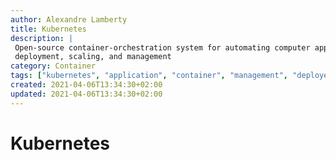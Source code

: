 ```yaml
---
author: Alexandre Lamberty
title: Kubernetes 
description: | 
 Open-source container-orchestration system for automating computer application
 deployment, scaling, and management
category: Container
tags: ["kubernetes", "application", "container", "management", "deployement"]
created: 2021-04-06T13:34:30+02:00
updated: 2021-04-06T13:34:30+02:00
---
```

# Kubernetes


